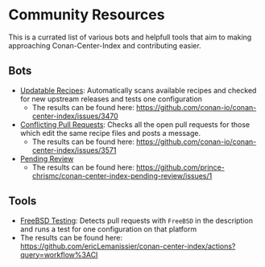 # Community Resources

This is a currated list of various bots and helpfull tools that aim to making approaching Conan-Center-Index and contributing easier.

## Bots

- [Updatable Recipes](https://github.com/qchateau/conan-center-bot): Automatically scans available recipes and checked for new upstream releases and tests one configuration
  - The results can be found here: https://github.com/conan-io/conan-center-index/issues/3470
- [Conflicting Pull Requests](https://github.com/ericLemanissier/conan-center-conflicting-prs): Checks all the open pull requests for those which edit the same
recipe files and posts a message.
  - The results can be found here: https://github.com/conan-io/conan-center-index/issues/3571
- [Pending Review](https://github.com/prince-chrismc/conan-center-index-pending-review)
  - The results can be found here: https://github.com/prince-chrismc/conan-center-index-pending-review/issues/1
  
## Tools

- [FreeBSD Testing](https://github.com/ericLemanissier/conan-center-index/tree/freebsd): Detects pull requests with `FreeBSD` in the description and runs a test for
one configuration on that platform
- The results can be found here: https://github.com/ericLemanissier/conan-center-index/actions?query=workflow%3ACI
